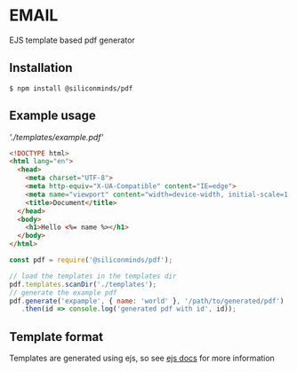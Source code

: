 # EMAIL
EJS template based pdf generator

## Installation
```console
$ npm install @siliconminds/pdf
```

## Example usage
*'./templates/example.pdf'*

```html
<!DOCTYPE html>
<html lang="en">
  <head>
    <meta charset="UTF-8">
    <meta http-equiv="X-UA-Compatible" content="IE=edge">
    <meta name="viewport" content="width=device-width, initial-scale=1.0">
    <title>Document</title>
  </head>
  <body>
    <h1>Hello <%= name %></h1>
  </body>
</html>
```

```javascript
const pdf = require('@siliconminds/pdf');

// load the templates in the templates dir
pdf.templates.scanDir('./templates');
// generate the example pdf
pdf.generate('expample', { name: 'world' }, '/path/to/generated/pdf')
   .then(id => console.log('generated pdf with id', id));
```

## Template format
Templates are generated using ejs, so see [ejs docs](https://ejs.co/#docs) for more information
